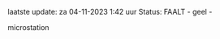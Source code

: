 laatste update: 
za 04-11-2023  1:42   uur 
Status: FAALT - geel - 
<div class="service Y">microstation</div>